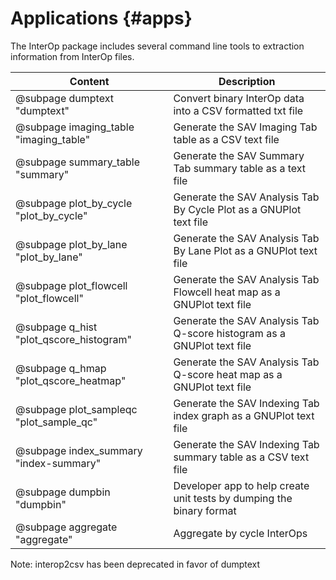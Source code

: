 # Applications                          {#apps}

The InterOp package includes several command line tools to extraction information from InterOp files.

| Content                                 | Description                                                                |
| --------------------------------------- | ---------------------------------------------------------------------------|
| @subpage dumptext "dumptext"            | Convert binary InterOp data into a CSV formatted txt file                  |
| @subpage imaging_table "imaging_table"  | Generate the SAV Imaging Tab table as a CSV text file                      |
| @subpage summary_table "summary"        | Generate the SAV Summary Tab summary table as a text file                  |
| @subpage plot_by_cycle "plot_by_cycle"  | Generate the SAV Analysis Tab By Cycle Plot as a GNUPlot text file         |
| @subpage plot_by_lane "plot_by_lane"    | Generate the SAV Analysis Tab By Lane Plot as a GNUPlot text file          |
| @subpage plot_flowcell "plot_flowcell"  | Generate the SAV Analysis Tab Flowcell heat map as a GNUPlot text file     |
| @subpage q_hist "plot_qscore_histogram" | Generate the SAV Analysis Tab Q-score histogram as a GNUPlot text file     |
| @subpage q_hmap "plot_qscore_heatmap"   | Generate the SAV Analysis Tab Q-score heat map as a GNUPlot text file      |
| @subpage plot_sampleqc "plot_sample_qc" | Generate the SAV Indexing Tab index graph as a GNUPlot text file           |
| @subpage index_summary "index-summary"  | Generate the SAV Indexing Tab summary table as a CSV text file             |
| @subpage dumpbin "dumpbin"              | Developer app to help create unit tests by dumping the binary format       |
| @subpage aggregate "aggregate"          | Aggregate by cycle InterOps                                                |

Note: interop2csv has been deprecated in favor of dumptext
